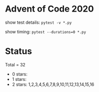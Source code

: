 Advent of Code 2020
===================

show test details:
```pytest -v *.py```

show timing:
```pytest --durations=0 *.py```

Status
======

Total = 32

- 0 stars: 
- 1 stars: 
- 2 stars: 1,2,3,4,5,6,7,8,9,10,11,12,13,14,15,16